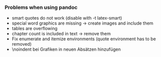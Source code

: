 ### Problems when using pandoc

- smart quotes do not work (disable with -t latex-smart)
- special word graphics are missing -> create images and include them
- tables are overflowing
- chapter count is included in text -> remove them
- Fix enumerate and itemize environments (quote environment has to be removed)
- \noindent bei Grafiken in neuen Absätzen hinzufügen